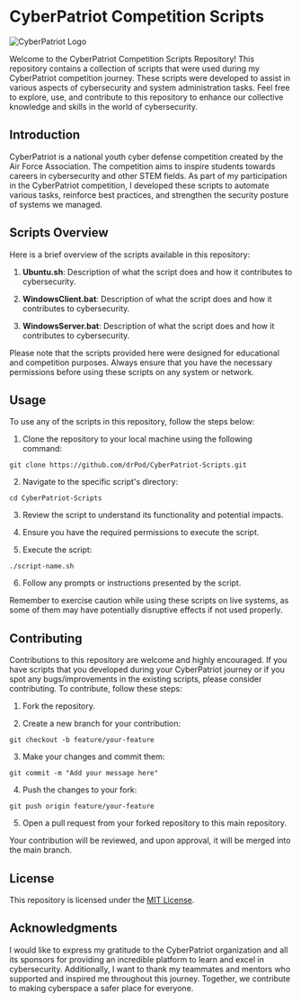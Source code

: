 # CyberPatriot Competition Scripts

![CyberPatriot Logo](https://www.uscyberpatriot.org/Style%20Library/CyberPatriot/img/logo-cyberpatriot-white.png)

Welcome to the CyberPatriot Competition Scripts Repository! This repository contains a collection of scripts that were used during my CyberPatriot competition journey. These scripts were developed to assist in various aspects of cybersecurity and system administration tasks. Feel free to explore, use, and contribute to this repository to enhance our collective knowledge and skills in the world of cybersecurity.

## Introduction

CyberPatriot is a national youth cyber defense competition created by the Air Force Association. The competition aims to inspire students towards careers in cybersecurity and other STEM fields. As part of my participation in the CyberPatriot competition, I developed these scripts to automate various tasks, reinforce best practices, and strengthen the security posture of systems we managed.

## Scripts Overview

Here is a brief overview of the scripts available in this repository:

1. **Ubuntu.sh**: Description of what the script does and how it contributes to cybersecurity.

2. **WindowsClient.bat**: Description of what the script does and how it contributes to cybersecurity.

3. **WindowsServer.bat**: Description of what the script does and how it contributes to cybersecurity.

Please note that the scripts provided here were designed for educational and competition purposes. Always ensure that you have the necessary permissions before using these scripts on any system or network.

## Usage

To use any of the scripts in this repository, follow the steps below:

1. Clone the repository to your local machine using the following command:

`git clone https://github.com/drPod/CyberPatriot-Scripts.git`

2. Navigate to the specific script's directory:

`cd CyberPatriot-Scripts`

3. Review the script to understand its functionality and potential impacts.

4. Ensure you have the required permissions to execute the script.

5. Execute the script:

`./script-name.sh`

6. Follow any prompts or instructions presented by the script.

Remember to exercise caution while using these scripts on live systems, as some of them may have potentially disruptive effects if not used properly.

## Contributing

Contributions to this repository are welcome and highly encouraged. If you have scripts that you developed during your CyberPatriot journey or if you spot any bugs/improvements in the existing scripts, please consider contributing. To contribute, follow these steps:

1. Fork the repository.

2. Create a new branch for your contribution:

`git checkout -b feature/your-feature`

3. Make your changes and commit them:

`git commit -m "Add your message here"`

4. Push the changes to your fork:

`git push origin feature/your-feature`

5. Open a pull request from your forked repository to this main repository.

Your contribution will be reviewed, and upon approval, it will be merged into the main branch.

## License

This repository is licensed under the [MIT License](LICENSE).

## Acknowledgments

I would like to express my gratitude to the CyberPatriot organization and all its sponsors for providing an incredible platform to learn and excel in cybersecurity. Additionally, I want to thank my teammates and mentors who supported and inspired me throughout this journey. Together, we contribute to making cyberspace a safer place for everyone.

<!--
---
**Note:** Feel free to customize this README further to add more specific details about the scripts, dependencies, or any other relevant information. Always remember to keep your repository well-documented and provide clear instructions for users and contributors. Good luck!
-->